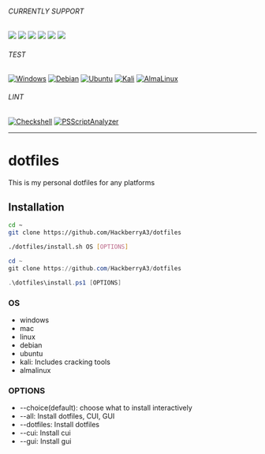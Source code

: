 ###### CURRENTLY SUPPORT
<span>
  <img src="https://img.shields.io/badge/-Windows-0883d0.svg?style=flat">
  <img src="https://img.shields.io/badge/-Mac-9f9f9f.svg?logo=apple&style=flat">
  <img src="https://img.shields.io/badge/-Debian-A81D33.svg?logo=debian&style=flat">
  <img src="https://img.shields.io/badge/-Ubuntu-6F52B5.svg?logo=ubuntu&style=flat">
  <img src="https://img.shields.io/badge/-Kali-0087f2.svg?logo=kalilinux&logoColor=ffffff&style=flat">
  <a href="https://www.AlmaLinux.org/"><img src="https://img.shields.io/badge/-AlmaLinux-0a3768.svg?logo=almalinux&logoColor=ffffff&style=flat"></a>
</span>

###### TEST
[![Windows](https://github.com/HackberryA3/dotfiles/actions/workflows/windows.yaml/badge.svg)](https://github.com/HackberryA3/dotfiles/actions/workflows/windows.yaml)
[![Debian](https://github.com/HackberryA3/dotfiles/actions/workflows/debian.yaml/badge.svg)](https://github.com/HackberryA3/dotfiles/actions/workflows/debian.yaml)
[![Ubuntu](https://github.com/HackberryA3/dotfiles/actions/workflows/ubuntu.yaml/badge.svg)](https://github.com/HackberryA3/dotfiles/actions/workflows/ubuntu.yaml)
[![Kali](https://github.com/HackberryA3/dotfiles/workflows/Kali/badge.svg)](https://github.com/HackberryA3/dotfiles/actions/workflows/kali.yaml)
[![AlmaLinux](https://github.com/HackberryA3/dotfiles/actions/workflows/almalinux.yaml/badge.svg)](https://github.com/HackberryA3/dotfiles/actions/workflows/almalinux.yaml)


###### LINT
[![Checkshell](https://github.com/HackberryA3/dotfiles/actions/workflows/checkshell.yaml/badge.svg)](https://github.com/HackberryA3/dotfiles/actions/workflows/checkshell.yaml)
[![PSScriptAnalyzer](https://github.com/HackberryA3/dotfiles/actions/workflows/psscript_analyzer.yaml/badge.svg)](https://github.com/HackberryA3/dotfiles/actions/workflows/psscript_analyzer.yaml)

---

# dotfiles

This is my personal dotfiles for any platforms

## Installation

```sh
cd ~
git clone https://github.com/HackberryA3/dotfiles

./dotfiles/install.sh OS [OPTIONS]
```

```ps1
cd ~
git clone https://github.com/HackberryA3/dotfiles

.\dotfiles\install.ps1 [OPTIONS]
```

### OS

- windows
- mac
- linux
- debian
- ubuntu
- kali: Includes cracking tools
- almalinux

### OPTIONS

- --choice(default): choose what to install interactively
- --all: Install dotfiles, CUI, GUI
- --dotfiles: Install dotfiles
- --cui: Install cui
- --gui: Install gui
